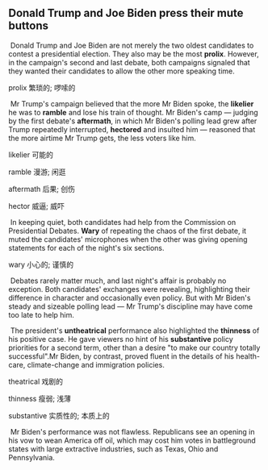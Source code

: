 ## Donald Trump and Joe Biden press their mute buttons

​		Donald Trump and Joe Biden are not merely the two oldest candidates to contest a presidential election. They also may be the most **prolix**. However, in the campaign's second and last debate, both campaigns signaled that they wanted their candidates to allow the other more speaking time.

prolix  繁琐的; 啰嗦的

​		Mr Trump's campaign believed that the more Mr Biden spoke, the **likelier** he was to **ramble** and lose his train of thought. Mr Biden's camp — judging by the first debate's **aftermath**, in which Mr Biden's polling lead grew after Trump repeatedly interrupted, **hectored** and insulted him — reasoned that the more airtime Mr Trump gets, the less voters like him.

likelier  可能的

ramble  漫游; 闲逛

aftermath  后果; 创伤

hector  威逼; 威吓

​		In keeping quiet, both candidates had help from the Commission on Presidential Debates. **Wary** of repeating the chaos of the first debate, it muted the candidates' microphones when the other was giving opening statements for each of the night's six sections.

wary  小心的; 谨慎的

​		Debates rarely matter much, and last night's affair is probably no exception. Both candidates' exchanges were revealing, highlighting their difference in character and occasionally even policy. But with Mr Biden's steady and sizeable polling lead — Mr Trump's discipline may have come too late to help him.

​		The president's **untheatrical** performance also highlighted the **thinness** of his positive case. He gave viewers no hint of his **substantive** policy priorities for a second term, other than a desire "to make our country totally successful".Mr Biden, by contrast, proved fluent in the details of his health-care, climate-change and immigration policies.

theatrical  戏剧的

thinness  瘦弱; 浅薄

substantive  实质性的; 本质上的

​		Mr Biden's performance was not flawless. Republicans see an opening in his vow to wean America off oil, which may cost him votes in battleground states with large extractive industries, such as Texas, Ohio and Pennsylvania.